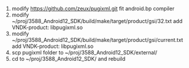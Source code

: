 1. modify https://github.com/zeux/pugixml.git fit android.bp compiler
2. modify ~/proj/3588_Android12_SDK/build/make/target/product/gsi/32.txt add VNDK-product: libpugixml.so
3. modify ~/proj/3588_Android12_SDK/build/make/target/product/gsi/current.txt add VNDK-product: libpugixml.so
4. scp pugixml folder to ~/proj/3588_Android12_SDK/external/
5. cd to ~/proj/3588_Android12_SDK/ and rebuild